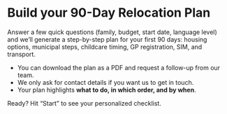 # Build your 90-Day Relocation Plan

Answer a few quick questions (family, budget, start date, language level) and we’ll generate a step-by-step plan for your first 90 days: housing options, municipal steps, childcare timing, GP registration, SIM, and transport.

- You can download the plan as a PDF and request a follow-up from our team.
- We only ask for contact details if you want us to get in touch.
- Your plan highlights **what to do, in which order, and by when**.

Ready? Hit “Start” to see your personalized checklist.

